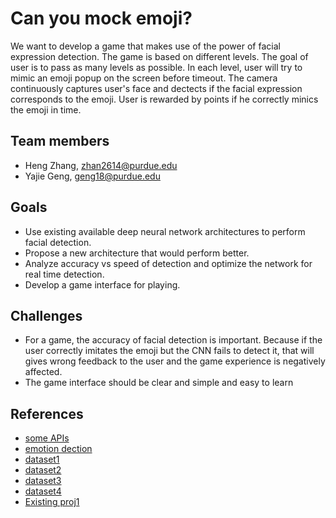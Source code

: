 # Can you mock emoji?
We want to develop a game that makes use of the power of facial expression detection. The game is based on different levels. The goal of user is to pass as many levels as possible. In each level, user will try to mimic an emoji popup on the screen before timeout. The camera continuously captures user's face and dectects if the facial expression corresponds to the emoji. User is rewarded by points if he correctly minics the emoji in time.

## Team members
* Heng Zhang, zhan2614@purdue.edu
* Yajie Geng, geng18@purdue.edu

## Goals
* Use existing available deep neural network architectures to perform facial detection.
* Propose a new architecture that would perform better.
* Analyze accuracy vs speed of detection and optimize the network for real time detection.
* Develop a game interface for playing.

## Challenges
* For a game, the accuracy of facial detection is important. Because if the user correctly imitates the emoji but the CNN fails to detect it, that will gives wrong feedback to the user and the game experience is negatively affected.
* The game interface should be clear and simple and easy to learn

## References
* [some APIs](https://nordicapis.com/20-emotion-recognition-apis-that-will-leave-you-impressed-and-concerned/)
* [emotion dection](https://www.kaggle.com/c/emotion-detection-from-facial-expressions)
* [dataset1](http://vis-www.cs.umass.edu/lfw/#download)
* [dataset2](http://www.kasrl.org/jaffe.html)
* [dataset3](http://cvit.iiit.ac.in/projects/IMFDB/)
* [dataset4](http://vision.ucsd.edu/~iskwak/ExtYaleDatabase/ExtYaleB.html)
* [Existing proj1](https://github.com/atulapra/Emotion-detection)
